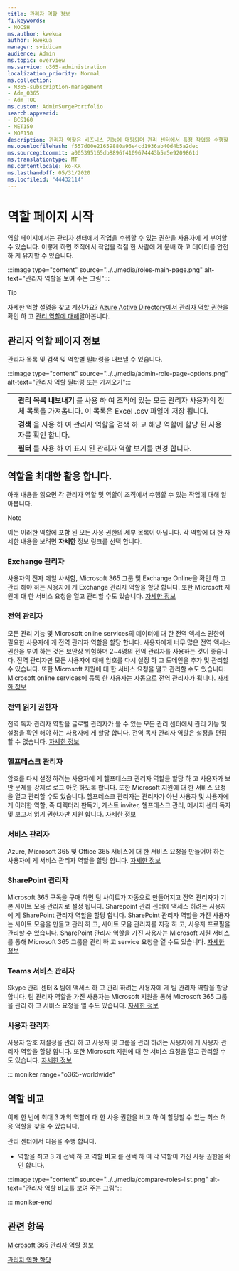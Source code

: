 ```yaml
---
title: 관리자 역할 정보
f1.keywords:
- NOCSH
ms.author: kwekua
author: kwekua
manager: svidican
audience: Admin
ms.topic: overview
ms.service: o365-administration
localization_priority: Normal
ms.collection:
- M365-subscription-management
- Adm_O365
- Adm_TOC
ms.custom: AdminSurgePortfolio
search.appverid:
- BCS160
- MET150
- MOE150
description: 관리자 역할은 비즈니스 기능에 매핑되며 관리 센터에서 특정 작업을 수행할 수 있는 권한을 부여합니다. 예를 들어 서비스 관리자는 Microsoft로 지원 티켓을 엽니다.
ms.openlocfilehash: f557d00e21659880a96e4cd1936ab40d4b5a2dec
ms.sourcegitcommit: a005395165db8896f4109674443b5e5e9209861d
ms.translationtype: MT
ms.contentlocale: ko-KR
ms.lasthandoff: 05/31/2020
ms.locfileid: "44432114"
---
```

# <a name="get-started-with-the-roles-page"></a>역할 페이지 시작

역할 페이지에서는 관리자 센터에서 작업을 수행할 수 있는 권한을 사용자에 게 부여할 수 있습니다. 이렇게 하면 조직에서 작업을 적절 한 사람에 게 분배 하 고 데이터를 안전 하 게 유지할 수 있습니다.

:::image type="content" source="../../media/roles-main-page.png" alt-text="관리자 역할을 보여 주는 그림":::

> [!TIP]
> 자세한 역할 설명을 찾고 계신가요? [Azure Active Directory에서 관리자 역할 권한을](https://docs.microsoft.com/azure/active-directory/users-groups-roles/directory-assign-admin-roles#available-roles) 확인 하 고 [관리 역할에 대해](https://docs.microsoft.com/office365/admin/add-users/about-admin-roles)알아봅니다.

## <a name="about-the-admin-roles-page"></a>관리자 역할 페이지 정보

관리자 목록 및 검색 및 역할별 필터링을 내보낼 수 있습니다.

:::image type="content" source="../../media/admin-role-page-options.png" alt-text="관리자 역할 필터링 또는 가져오기":::

|||
|:-----|:-----|
|  <br/> |**관리 목록 내보내기** 를 사용 하 여 조직에 있는 모든 관리자 사용자의 전체 목록을 가져옵니다. 이 목록은 Excel .csv 파일에 저장 됩니다.   <br/> |
|  <br/> |**검색** 을 사용 하 여 관리자 역할을 검색 하 고 해당 역할에 할당 된 사용자를 확인 합니다.   <br/> |
|  <br/> |**필터** 를 사용 하 여 표시 된 관리자 역할 보기를 변경 합니다.   <br/> |

## <a name="get-the-most-out-of-the-roles"></a>역할을 최대한 활용 합니다.

아래 내용을 읽으면 각 관리자 역할 및 역할이 조직에서 수행할 수 있는 작업에 대해 알아봅니다.

> [!NOTE]
이는 이러한 역할에 포함 된 모든 사용 권한의 세부 목록이 아닙니다. 각 역할에 대 한 자세한 내용을 보려면 **자세한** 정보 링크를 선택 합니다.

### <a name="exchange-admin"></a>Exchange 관리자

사용자의 전자 메일 사서함, Microsoft 365 그룹 및 Exchange Online을 확인 하 고 관리 해야 하는 사용자에 게 Exchange 관리자 역할을 할당 합니다. 또한 Microsoft 지원에 대 한 서비스 요청을 열고 관리할 수도 있습니다. [자세한 정보](https://docs.microsoft.com/office365/admin/add-users/about-exchange-online-admin-role)

### <a name="global-admin"></a>전역 관리자

모든 관리 기능 및 Microsoft online services의 데이터에 대 한 전역 액세스 권한이 필요한 사용자에 게 전역 관리자 역할을 할당 합니다. 사용자에게 너무 많은 전역 액세스 권한을 부여 하는 것은 보안상 위험하며 2~4명의 전역 관리자를 사용하는 것이 좋습니다. 전역 관리자만 모든 사용자에 대해 암호를 다시 설정 하 고 도메인을 추가 및 관리할 수 있습니다. 또한 Microsoft 지원에 대 한 서비스 요청을 열고 관리할 수도 있습니다. Microsoft online services에 등록 한 사용자는 자동으로 전역 관리자가 됩니다. [자세한 정보](https://docs.microsoft.com/office365/admin/add-users/about-admin-roles#roles-available-in-the-microsoft-365-admin-center)

### <a name="global-reader"></a>전역 읽기 권한자

전역 독자 관리자 역할을 글로벌 관리자가 볼 수 있는 모든 관리 센터에서 관리 기능 및 설정을 확인 해야 하는 사용자에 게 할당 합니다. 전역 독자 관리자 역할은 설정을 편집할 수 없습니다. [자세한 정보](https://docs.microsoft.com/office365/admin/add-users/about-admin-roles#roles-available-in-the-microsoft-365-admin-center)

### <a name="helpdesk-admin"></a>헬프데스크 관리자

암호를 다시 설정 하려는 사용자에 게 헬프데스크 관리자 역할을 할당 하 고 사용자가 보안 문제를 강제로 로그 아웃 하도록 합니다. 또한 Microsoft 지원에 대 한 서비스 요청을 열고 관리할 수도 있습니다. 헬프데스크 관리자는 관리자가 아닌 사용자 및 사용자에 게 이러한 역할, 즉 디렉터리 판독기, 게스트 inviter, 헬프데스크 관리, 메시지 센터 독자 및 보고서 읽기 권한자만 지원 합니다. [자세한 정보](https://docs.microsoft.com/office365/admin/add-users/about-admin-roles#roles-available-in-the-microsoft-365-admin-center)

### <a name="service-admin"></a>서비스 관리자

Azure, Microsoft 365 및 Office 365 서비스에 대 한 서비스 요청을 만들어야 하는 사용자에 게 서비스 관리자 역할을 할당 합니다. [자세한 정보](https://docs.microsoft.com/office365/admin/add-users/about-admin-roles#roles-available-in-the-microsoft-365-admin-center)

### <a name="sharepoint-admin"></a>SharePoint 관리자

Microsoft 365 구독을 구매 하면 팀 사이트가 자동으로 만들어지고 전역 관리자가 기본 사이트 모음 관리자로 설정 됩니다. Sharepoint 관리 센터에 액세스 하려는 사용자에 게 SharePoint 관리자 역할을 할당 합니다. SharePoint 관리자 역할을 가진 사용자는 사이트 모음을 만들고 관리 하 고, 사이트 모음 관리자를 지정 하 고, 사용자 프로필을 관리할 수 있습니다. SharePoint 관리자 역할을 가진 사용자는 Microsoft 지원 서비스를 통해 Microsoft 365 그룹을 관리 하 고 service 요청을 열 수도 있습니다. [자세한 정보](https://docs.microsoft.com/sharepoint/sharepoint-admin-role)

### <a name="teams-service-admin"></a>Teams 서비스 관리자

Skype 관리 센터 & 팀에 액세스 하 고 관리 하려는 사용자에 게 팀 관리자 역할을 할당 합니다. 팀 관리자 역할을 가진 사용자는 Microsoft 지원을 통해 Microsoft 365 그룹을 관리 하 고 서비스 요청을 열 수도 있습니다. [자세한 정보](https://docs.microsoft.com/MicrosoftTeams/using-admin-roles)

### <a name="user-admin"></a>사용자 관리자

사용자 암호 재설정을 관리 하 고 사용자 및 그룹을 관리 하려는 사용자에 게 사용자 관리자 역할을 할당 합니다. 또한 Microsoft 지원에 대 한 서비스 요청을 열고 관리할 수도 있습니다. [자세한 정보](https://docs.microsoft.com/office365/admin/add-users/about-admin-roles#roles-available-in-the-microsoft-365-admin-center)

::: moniker range="o365-worldwide"

## <a name="compare-roles"></a>역할 비교

이제 한 번에 최대 3 개의 역할에 대 한 사용 권한을 비교 하 여 할당할 수 있는 최소 허용 역할을 찾을 수 있습니다.

관리 센터에서 다음을 수행 합니다.

- 역할을 최고 3 개 선택 하 고 역할 **비교** 를 선택 하 여 각 역할이 가진 사용 권한을 확인 합니다.

:::image type="content" source="../../media/compare-roles-list.png" alt-text="관리자 역할 비교를 보여 주는 그림":::

::: moniker-end

## <a name="related-topics"></a>관련 항목

[Microsoft 365 관리자 역할 정보](about-admin-roles.md)

[관리자 역할 할당](assign-admin-roles.md)